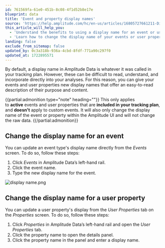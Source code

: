 ```yaml
---
id: 761569fa-61e0-451b-8c08-4f1d52b8e17e
blueprint: data
title: 'Event and property display names'
source: 'https://help.amplitude.com/hc/en-us/articles/16805727661211-Display-names-in-Amplitude-Data'
this_article_will_help_you:
  - 'Understand the benefits to using a display name for an event or user property'
  - 'Learn how to change the display name of your events or user properties'
landing: false
exclude_from_sitemap: false
updated_by: 0c3a318b-936a-4cbd-8fdf-771a90c297f0
updated_at: 1722895571
---
```

By default, a display name in Amplitude Data is whatever it was called in your tracking plan. However, these can be difficult to read, understand, and incorporate directly into your analyses. For this reason, you can give your events and user properties new display names that offer an easy-to-read description of their purpose and content.

{{partial:admonition type="note" heading=""}}
This only applies to **active** events and user properties that are **included in your tracking plan**, and **doesn't** apply to custom events. It will also only change the display name of the event or property within the Amplitude UI and will not change the raw data.
{{/partial:admonition}}

## Change the display name for an event

You can update an event type's display name directly from the *Events* screen. To do so, follow these steps:

1. Click *Events* in Amplitude Data’s left-hand rail.
2. Click the event name.
3. Type the new display name for the event.

![display name.png](/docs/output/img/data/display-name-png.png)

## Change the display name for a user property

You can update a user property's display from the *User Properties* tab on the *Properties* screen. To do so, follow these steps:

1. Click *Properties* in Amplitude Data’s left-hand rail and open the *User Properties* tab.
2. Click the property name to open the details panel.
3. Click the property name in the panel and enter a display name.